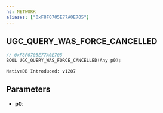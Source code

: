 ```yaml
---
ns: NETWORK
aliases: ["0xF8F0705E77A0E705"]
---
```

## UGC_QUERY_WAS_FORCE_CANCELLED

```c
// 0xF8F0705E77A0E705
BOOL UGC_QUERY_WAS_FORCE_CANCELLED(Any p0);
```

```
NativeDB Introduced: v1207
```

## Parameters
* **p0**:
